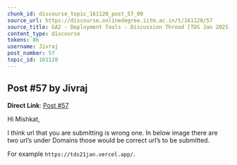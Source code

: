 ```yaml
---
chunk_id: discourse_topic_161120_post_57_00
source_url: https://discourse.onlinedegree.iitm.ac.in/t/161120/57
source_title: GA2 - Deployment Tools - Discussion Thread [TDS Jan 2025]
content_type: discourse
tokens: 86
username: Jivraj
post_number: 57
topic_id: 161120
---
```


## Post #57 by Jivraj

**Direct Link**: [Post #57](https://discourse.onlinedegree.iitm.ac.in/t/161120/57)

Hi Mishkat,

I think url that you are submitting is wrong one. In below image there are two url’s under Domains those would be correct url’s to be submitted.

For example `https://tds21jan.vercel.app/`.
